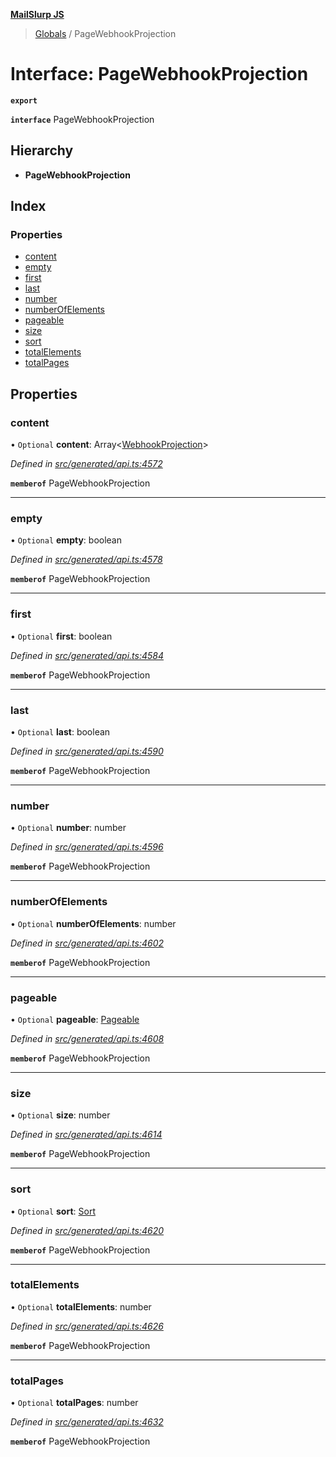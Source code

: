 **[MailSlurp JS](../README.md)**

> [Globals](../README.md) / PageWebhookProjection

# Interface: PageWebhookProjection

**`export`** 

**`interface`** PageWebhookProjection

## Hierarchy

* **PageWebhookProjection**

## Index

### Properties

* [content](pagewebhookprojection.md#content)
* [empty](pagewebhookprojection.md#empty)
* [first](pagewebhookprojection.md#first)
* [last](pagewebhookprojection.md#last)
* [number](pagewebhookprojection.md#number)
* [numberOfElements](pagewebhookprojection.md#numberofelements)
* [pageable](pagewebhookprojection.md#pageable)
* [size](pagewebhookprojection.md#size)
* [sort](pagewebhookprojection.md#sort)
* [totalElements](pagewebhookprojection.md#totalelements)
* [totalPages](pagewebhookprojection.md#totalpages)

## Properties

### content

• `Optional` **content**: Array\<[WebhookProjection](../modules/webhookprojection.md)>

*Defined in [src/generated/api.ts:4572](https://github.com/mailslurp/mailslurp-client/blob/2c659a7/src/generated/api.ts#L4572)*

**`memberof`** PageWebhookProjection

___

### empty

• `Optional` **empty**: boolean

*Defined in [src/generated/api.ts:4578](https://github.com/mailslurp/mailslurp-client/blob/2c659a7/src/generated/api.ts#L4578)*

**`memberof`** PageWebhookProjection

___

### first

• `Optional` **first**: boolean

*Defined in [src/generated/api.ts:4584](https://github.com/mailslurp/mailslurp-client/blob/2c659a7/src/generated/api.ts#L4584)*

**`memberof`** PageWebhookProjection

___

### last

• `Optional` **last**: boolean

*Defined in [src/generated/api.ts:4590](https://github.com/mailslurp/mailslurp-client/blob/2c659a7/src/generated/api.ts#L4590)*

**`memberof`** PageWebhookProjection

___

### number

• `Optional` **number**: number

*Defined in [src/generated/api.ts:4596](https://github.com/mailslurp/mailslurp-client/blob/2c659a7/src/generated/api.ts#L4596)*

**`memberof`** PageWebhookProjection

___

### numberOfElements

• `Optional` **numberOfElements**: number

*Defined in [src/generated/api.ts:4602](https://github.com/mailslurp/mailslurp-client/blob/2c659a7/src/generated/api.ts#L4602)*

**`memberof`** PageWebhookProjection

___

### pageable

• `Optional` **pageable**: [Pageable](pageable.md)

*Defined in [src/generated/api.ts:4608](https://github.com/mailslurp/mailslurp-client/blob/2c659a7/src/generated/api.ts#L4608)*

**`memberof`** PageWebhookProjection

___

### size

• `Optional` **size**: number

*Defined in [src/generated/api.ts:4614](https://github.com/mailslurp/mailslurp-client/blob/2c659a7/src/generated/api.ts#L4614)*

**`memberof`** PageWebhookProjection

___

### sort

• `Optional` **sort**: [Sort](sort.md)

*Defined in [src/generated/api.ts:4620](https://github.com/mailslurp/mailslurp-client/blob/2c659a7/src/generated/api.ts#L4620)*

**`memberof`** PageWebhookProjection

___

### totalElements

• `Optional` **totalElements**: number

*Defined in [src/generated/api.ts:4626](https://github.com/mailslurp/mailslurp-client/blob/2c659a7/src/generated/api.ts#L4626)*

**`memberof`** PageWebhookProjection

___

### totalPages

• `Optional` **totalPages**: number

*Defined in [src/generated/api.ts:4632](https://github.com/mailslurp/mailslurp-client/blob/2c659a7/src/generated/api.ts#L4632)*

**`memberof`** PageWebhookProjection
